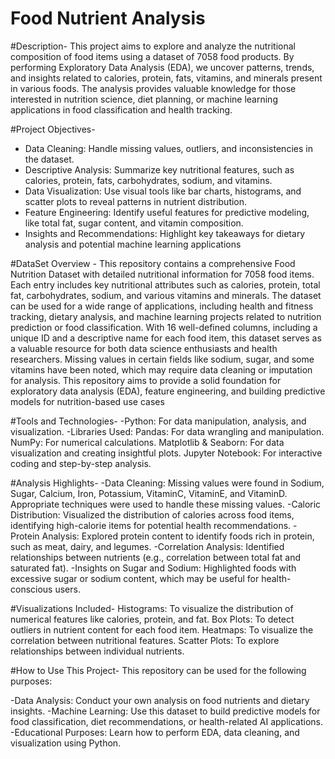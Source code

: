 # Food Nutrient Analysis

#Description-
This project aims to explore and analyze the nutritional composition of food items using a dataset of 7058 food products. By performing Exploratory Data Analysis (EDA), we uncover patterns, trends, and insights related to calories, protein, fats, vitamins, and minerals present in various foods. The analysis provides valuable knowledge for those interested in nutrition science, diet planning, or machine learning applications in food classification and health tracking.

#Project Objectives-
- Data Cleaning: Handle missing values, outliers, and inconsistencies in the dataset.
- Descriptive Analysis: Summarize key nutritional features, such as calories, protein, fats, carbohydrates, sodium, and vitamins.
- Data Visualization: Use visual tools like bar charts, histograms, and scatter plots to reveal patterns in nutrient distribution.
- Feature Engineering: Identify useful features for predictive modeling, like total fat, sugar content, and vitamin composition.
- Insights and Recommendations: Highlight key takeaways for dietary analysis and potential machine learning applications

#DataSet Overview -
This repository contains a comprehensive Food Nutrition Dataset with detailed nutritional information for 7058 food items. Each entry includes key nutritional attributes such as calories, protein, total fat, carbohydrates, sodium, and various vitamins and minerals. The dataset can be used for a wide range of applications, including health and fitness tracking, dietary analysis, and machine learning projects related to nutrition prediction or food classification. With 16 well-defined columns, including a unique ID and a descriptive name for each food item, this dataset serves as a valuable resource for both data science enthusiasts and health researchers. Missing values in certain fields like sodium, sugar, and some vitamins have been noted, which may require data cleaning or imputation for analysis. This repository aims to provide a solid foundation for exploratory data analysis (EDA), feature engineering, and building predictive models for nutrition-based use cases

#Tools and Technologies-
-Python: For data manipulation, analysis, and visualization.
-Libraries Used:
Pandas: For data wrangling and manipulation.
NumPy: For numerical calculations.
Matplotlib & Seaborn: For data visualization and creating insightful plots.
Jupyter Notebook: For interactive coding and step-by-step analysis.

#Analysis Highlights-
-Data Cleaning: Missing values were found in Sodium, Sugar, Calcium, Iron, Potassium, VitaminC, VitaminE, and VitaminD. Appropriate techniques were used to handle these missing values.
-Caloric Distribution: Visualized the distribution of calories across food items, identifying high-calorie items for potential health recommendations.
-Protein Analysis: Explored protein content to identify foods rich in protein, such as meat, dairy, and legumes.
-Correlation Analysis: Identified relationships between nutrients (e.g., correlation between total fat and saturated fat).
-Insights on Sugar and Sodium: Highlighted foods with excessive sugar or sodium content, which may be useful for health-conscious users.

#Visualizations Included-
Histograms: To visualize the distribution of numerical features like calories, protein, and fat.
Box Plots: To detect outliers in nutrient content for each food item.
Heatmaps: To visualize the correlation between nutritional features.
Scatter Plots: To explore relationships between individual nutrients.

#How to Use This Project-
This repository can be used for the following purposes:

-Data Analysis: Conduct your own analysis on food nutrients and dietary insights.
-Machine Learning: Use this dataset to build predictive models for food classification, diet recommendations, or health-related AI applications.
-Educational Purposes: Learn how to perform EDA, data cleaning, and visualization using Python.

